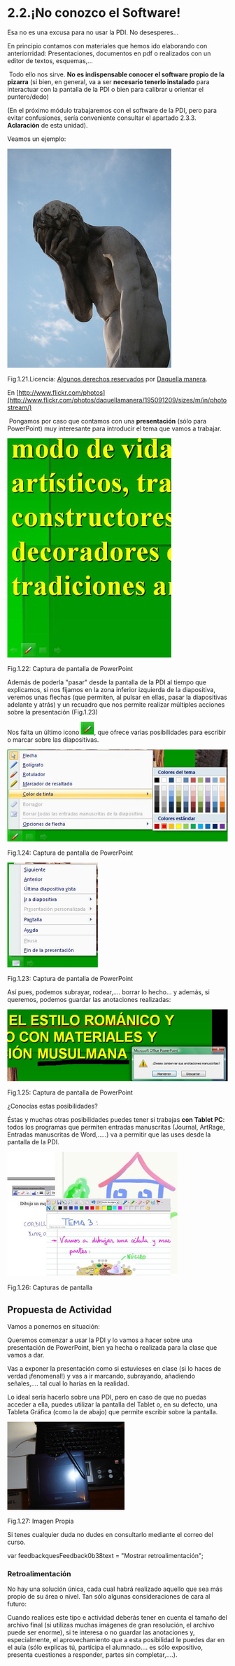 # 2.2.¡No conozco el Software!

Esa no es una excusa para no usar la PDI. No desesperes...

En principio contamos con materiales que hemos ido elaborando con anteriorridad: Presentaciones, documentos en pdf o realizados con un editor de textos, esquemas,...

 Todo ello nos sirve. **No es indispensable conocer el software propio de la pizarra** (si bien, en general, va a ser **necesario tenerlo instalado** para interactuar con la pantalla de la PDI o bien para calibrar u orientar el puntero/dedo)

(En el próximo módulo trabajaremos con el software de la PDI, pero para evitar confusiones, sería conveniente consultar el apartado 2.3.3. **Aclaración** de esta unidad).

Veamos un ejemplo:


![desesperado](img/desesperado.jpg)


Fig.1.21.Licencia: [Algunos derechos reservados](http://creativecommons.org/licenses/by/2.0/ "Attribution License") por [Daquella manera](http://www.flickr.com/photos/daquellamanera/).

En [http://www.flickr.com/photos](http://www.flickr.com/photos/daquellamanera/195091209/sizes/m/in/photostream/)

 Pongamos por caso que contamos con una **presentación** (sólo para PowerPoint) muy interesante para introducir el tema que vamos a trabajar.


![present1](img/present1.jpg)


Fig.1.22: Captura de pantalla de PowerPoint  

Además de poderla "pasar" desde la pantalla de la PDI al tiempo que explicamos, si nos fijamos en la zona inferior izquierda de la diapositiva, veremos unas flechas (que permiten, al pulsar en ellas, pasar la diapositivas adelante y atrás) y un recuadro que nos permite realizar múltiples acciones sobre la presentación (Fig.1.23)


Nos falta un último icono ![lapiz](img/lapiz.jpg), que ofrece varias posibilidades para escribir o marcar sobre las diapositivas.



![present3](img/present3.jpg)


Fig.1.24: Captura de pantalla de PowerPoint


![present2](img/present2.jpg)


Fig.1.23: Captura de pantalla de PowerPoint

Así pues, podemos subrayar, rodear,.... borrar lo hecho... y además, si queremos, podemos guardar las anotaciones realizadas:


![present4](img/present4.jpg)


Fig.1.25: Captura de pantalla de PowerPoint

¿Conocías estas posibilidades?

Éstas y muchas otras posibilidades puedes tener si trabajas **con Tablet PC**: todos los programas que permiten entradas manuscritas (Journal, ArtRage, Entradas manuscritas de Word,.....) va a permitir que las uses desde la pantalla de la PDI.


![tablet](img/tablet.jpg)


Fig.1.26: Capturas de pantalla  

## Propuesta de Actividad

Vamos a ponernos en situación:

Queremos comenzar a usar la PDI y lo vamos a hacer sobre una presentación de PowerPoint, bien ya hecha o realizada para la clase que vamos a dar.

Vas a exponer la presentación como si estuvieses en clase (si lo haces de verdad ¡fenomenal!) y vas a ir marcando, subrayando, añadiendo señales,.... tal cual lo harías en la realidad.

Lo ideal sería hacerlo sobre una PDI, pero en caso de que no puedas acceder a ella, puedes utilizar la pantalla del Tablet o, en su defecto, una Tableta Gráfica (como la de abajo) que permite escribir sobre la pantalla.


![tableta](img/PA160817.1.JPG)


Fig.1.27: Imagen Propia  

Si tenes cualquier duda no dudes en consultarlo mediante el correo del curso.

var feedbackquesFeedback0b38text = "Mostrar retroalimentación";

### Retroalimentación

No hay una solución única, cada cual habrá realizado aquello que sea más propio de su área o nivel. Tan sólo algunas consideraciones de cara al futuro:

Cuando realices este tipo e actividad deberás tener en cuenta el tamaño del archivo final (si utilizas muchas imágenes de gran resolución, el archivo puede ser enorme), si te interesa o no guardar las anotaciones y, especialmente, el aprovechamiento que a esta posibilidad le puedes dar en el aula (sólo explicas tú, participa el alumnado.... es sólo expositivo, presenta cuestiones a responder, partes sin completar,....).

